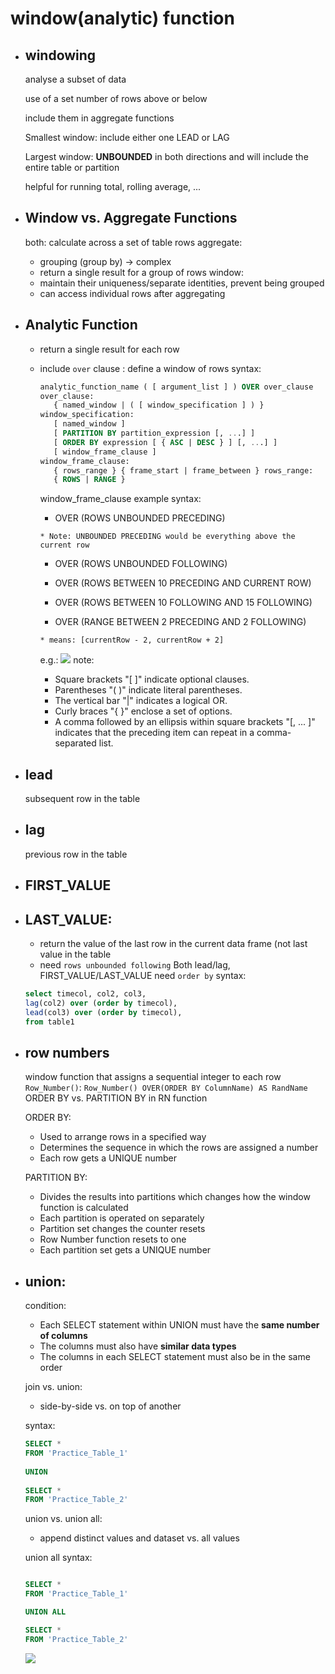# window(analytic) function

- ## windowing
  analyse a subset of data
  
  use of a set number of rows above or below
  
  include them in aggregate functions
  
  Smallest window: include either one LEAD or LAG
  
  Largest window: **UNBOUNDED** in both directions and will include the entire table or partition
  
  helpful for running total, rolling average, ...
  
- ## Window vs. Aggregate Functions
  both: calculate across a set of table rows
  aggregate: 
    - grouping (group by) -> complex
    - return a single result for a group of rows
  window: 
    - maintain their uniqueness/separate identities, prevent being grouped
    - can access individual rows after aggregating
- ## Analytic Function
  - return a single result for each row
  - include `over` clause : define a window of rows
    syntax:
    ```sql
    analytic_function_name ( [ argument_list ] ) OVER over_clause
    over_clause: 
       { named_window | ( [ window_specification ] ) }
    window_specification:
       [ named_window ]
       [ PARTITION BY partition_expression [, ...] ]
       [ ORDER BY expression [ { ASC | DESC } ] [, ...] ]
       [ window_frame_clause ]
    window_frame_clause:
       { rows_range } { frame_start | frame_between } rows_range:
       { ROWS | RANGE }
       ```
    window_frame_clause example syntax: 
    
       - OVER (ROWS UNBOUNDED PRECEDING) 
       
        * Note: UNBOUNDED PRECEDING would be everything above the current row 
        
       - OVER (ROWS UNBOUNDED FOLLOWING)
       
       - OVER (ROWS BETWEEN 10 PRECEDING AND CURRENT ROW)
       
       - OVER (ROWS BETWEEN 10 FOLLOWING AND 15 FOLLOWING)
       
       - OVER (RANGE BETWEEN 2 PRECEDING AND 2 FOLLOWING)
       
        * means: [currentRow - 2, currentRow + 2]
       
    e.g.:
    ![](https://everpath-course-content.s3-accelerate.amazonaws.com/instructor%2Fjoyeetarahman_geotab_com_nc2pmg%2Fpublic%2F1607048567%2FScreenshot+2020-12-03+at+9.20.48+PM.1607048567324.png)
    note: 
    - Square brackets "[ ]" indicate optional clauses.
    - Parentheses "( )" indicate literal parentheses.
    - The vertical bar "|" indicates a logical OR.
    - Curly braces "{ }" enclose a set of options.
    - A comma followed by an ellipsis within square brackets "[, ... ]" indicates that the preceding item can repeat in a comma-separated list.
- ## lead
  subsequent row in the table
- ## lag
  previous row in the table
- ## FIRST_VALUE
- ## LAST_VALUE:
  - return the value of the last row in the current data frame (not last value in the table
  - need `rows unbounded following`
Both lead/lag, FIRST_VALUE/LAST_VALUE need `order by`
  syntax: 
  ```sql
  select timecol, col2, col3, 
  lag(col2) over (order by timecol),
  lead(col3) over (order by timecol),
  from table1
  ```
- ## row numbers
  window function that assigns a sequential integer to each row
  `Row_Number()`: `Row_Number() OVER(ORDER BY ColumnName) AS RandName`
  ORDER BY vs. PARTITION BY in RN function 

  ORDER BY:

  - Used to arrange rows in a specified way
  - Determines the sequence in which the rows are assigned a number 
  - Each row gets a UNIQUE number 

  PARTITION BY: 

  - Divides the results into partitions which changes how the window function is calculated 
  - Each partition is operated on separately 
  - Partition set changes the counter resets 
  - Row Number function resets to one 
  - Each partition set gets a UNIQUE number 
- ## union: 

  condition:
  - Each SELECT statement within UNION must have the **same number of columns**
  - The columns must also have **similar data types**
  - The columns in each SELECT statement must also be in the same order
  
  join vs. union:
  - side-by-side vs. on top of another
  
  syntax: 
  ```sql
  SELECT *
  FROM 'Practice_Table_1'
 
  UNION 
 
  SELECT *
  FROM 'Practice_Table_2'
  ```
  
  union vs. union all:
  - append distinct values and dataset vs. all values

  union all syntax:
  ```sql
  
  SELECT *
  FROM 'Practice_Table_1'

  UNION ALL

  SELECT *
  FROM 'Practice_Table_2'
  ```
  ![](https://everpath-course-content.s3-accelerate.amazonaws.com/instructor%2Fjoyeetarahman_geotab_com_nc2pmg%2Fpublic%2F1607710941%2FScreenshot+2020-12-11+at+1.21.24+PM.1607710941058.png)
  



